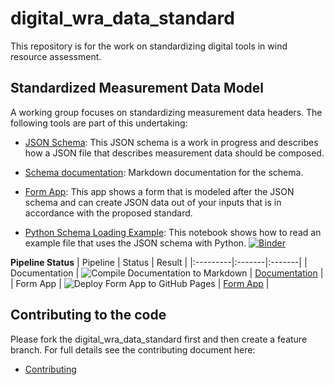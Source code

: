 # digital_wra_data_standard

This repository is for the work on standardizing digital tools in wind resource assessment.

## Standardized Measurement Data Model

A working group focuses on standardizing measurement data headers. The following tools are part of this undertaking:

- [JSON Schema](./schema/iea43_wra_data_model.schema.json): This JSON schema is a work in progress and describes how a JSON file that describes measurement
  data should be composed.

- [Schema documentation](./docs/README.md): Markdown documentation for the schema.

- [Form App](https://iea-task-43.github.io/digital_wra_data_standard/): This app shows a form that is modeled after the JSON schema and can create JSON data out of your inputs
  that is in accordance with the proposed standard.

- [Python Schema Loading Example](./tools/load_demo_schema.ipynb): This notebook shows how to read an example file that uses the JSON schema with Python. [![Binder](https://mybinder.org/badge_logo.svg)](https://mybinder.org/v2/gh/IEA-Task-43/digital_wra_data_standard/master?filepath=.%2Ftools%2Fload_demo_schema.ipynb)

**Pipeline Status**
| Pipeline | Status | Result |
|:---------|:-------|:-------|
| Documentation | ![Compile Documentation to Markdown](https://github.com/IEA-Task-43/digital_wra_data_standard/workflows/Compile%20Documentation%20to%20Markdown/badge.svg) | [Documentation](./docs/README.md) |
| Form App | ![Deploy Form App to GitHub Pages](https://github.com/IEA-Task-43/digital_wra_data_standard/workflows/Deploy%20Form%20App%20to%20GitHub%20Pages/badge.svg) | [Form App](https://iea-task-43.github.io/digital_wra_data_standard/) |

## Contributing to the code

Please fork the digital_wra_data_standard first and then create a feature branch.  For full details see the contributing document here:

- [Contributing](./contributing.md)
